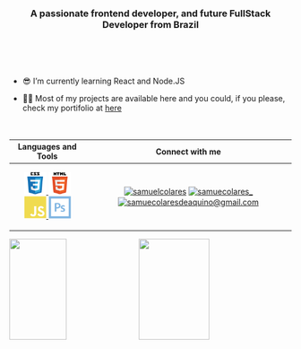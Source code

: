 <h1 align="center"></h1>
<h3 align="center">A passionate frontend developer, and future FullStack Developer from Brazil</h3>
<br><br><br>

- 😎 I’m currently learning React and Node.JS

- 👨‍💻 Most of my projects are available here and you could, if you please, check my portifolio at <a href="https://samuelcolares.vercel.app/">here</a>
<br><br><br>

<div align="left">

|  **Languages and Tools** | **Connect with me**  |
|:---:|:---:|
|  <p><a href="https://www.w3schools.com/css/" target="_blank" rel="noreferrer"> <img src="https://raw.githubusercontent.com/devicons/devicon/master/icons/css3/css3-original-wordmark.svg" alt="css3" width="40" height="40"/> </a> <a href="https://www.w3.org/html/" target="_blank" rel="noreferrer"> <img src="https://raw.githubusercontent.com/devicons/devicon/master/icons/html5/html5-original-wordmark.svg" alt="html5" width="40" height="40"/> </a> <a href="https://www.w3.org/html/" target="_blank" rel="noreferrer"> <img src="https://raw.githubusercontent.com/devicons/devicon/master/icons/javascript/javascript-plain.svg" alt="html5" width="40" height="40"/> </a> <a href="https://www.photoshop.com/en" target="_blank" rel="noreferrer"> <img src="https://raw.githubusercontent.com/devicons/devicon/master/icons/photoshop/photoshop-line.svg" alt="photoshop" width="40" height="40"/> </a></p>|<p><a href="https://linkedin.com/in/samuelcolares" target="blank"><img align="center" src="https://raw.githubusercontent.com/rahuldkjain/github-profile-readme-generator/master/src/images/icons/Social/linked-in-alt.svg" alt="samuelcolares" height="30" width="40" /></a> <a href="https://instagram.com/samuecolares_" target="blank"><img align="center" src="https://raw.githubusercontent.com/rahuldkjain/github-profile-readme-generator/master/src/images/icons/Social/instagram.svg" alt="samuecolares_" height="30" width="40" /></a> <a href="mailto:samuelcolaresdeaquino@gmail.com" target="blank"><img align="center" src="https://upload.wikimedia.org/wikipedia/commons/8/8c/Gmail_Icon_%282013-2020%29.svg" alt="samuecolaresdeaquino@gmail.com" height="30" width="40" /></a></p> |

</div>

<!--GIT STATUS-->
<div align="left">
<img height="180em" width="45%" src="https://github-readme-stats.vercel.app/api/top-langs/?username=samuelcolares&layout=compact&langs_count=7&theme=vision-friendly-dark"/>
  <a href="https://github.com/samuelcolares">
    <img height="180em" width="50%" src="https://github-readme-stats.vercel.app/api?username=samuelcolares&show_icons=true&theme=vision-friendly-dark&include_all_commits=true&count_private=true"/>
    
  </a>
</div>
<br>

